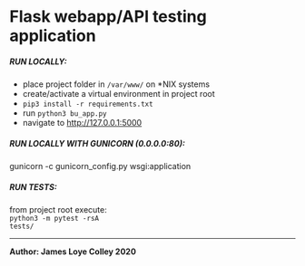 # Flask webapp/API testing application


##### RUN LOCALLY:
* place project folder in <code>/var/www/</code> on *NIX systems
* create/activate a virtual environment in project root
* <code>pip3 install -r requirements.txt</code>
* run <code>python3 bu_app.py</code>
* navigate to http://127.0.0.1:5000


##### RUN LOCALLY WITH GUNICORN (0.0.0.0:80):
gunicorn -c gunicorn_config.py wsgi:application


##### RUN TESTS:
from project root execute:<br>
<code>python3 -m pytest -rsA tests/</code>





<hr>
<b>Author: James Loye Colley 2020</b><br>
